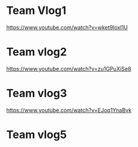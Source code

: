 # Team Vlog1
https://www.youtube.com/watch?v=wket9loxl1U

# Team vlog2
https://www.youtube.com/watch?v=zu1GPuXiSe8

# Team vlog3
https://www.youtube.com/watch?v=EJoq1YnaBvk

# Team vlog5
